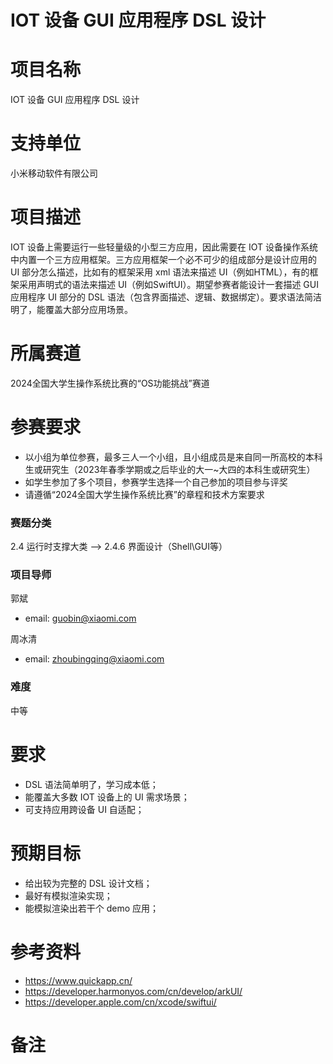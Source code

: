 # IOT 设备 GUI 应用程序 DSL 设计
# 项目名称
IOT 设备 GUI 应用程序 DSL 设计
# 支持单位
小米移动软件有限公司
# 项目描述
IOT 设备上需要运行一些轻量级的小型三方应用，因此需要在 IOT 设备操作系统中内置一个三方应用框架。三方应用框架一个必不可少的组成部分是设计应用的 UI 部分怎么描述，比如有的框架采用 xml 语法来描述 UI（例如HTML），有的框架采用声明式的语法来描述 UI（例如SwiftUI）。期望参赛者能设计一套描述 GUI 应用程序 UI 部分的 DSL 语法（包含界面描述、逻辑、数据绑定）。要求语法简洁明了，能覆盖大部分应用场景。
# 所属赛道
2024全国大学生操作系统比赛的“OS功能挑战”赛道
# 参赛要求
- 以小组为单位参赛，最多三人一个小组，且小组成员是来自同一所高校的本科生或研究生（2023年春季学期或之后毕业的大一~大四的本科生或研究生）
- 如学生参加了多个项目，参赛学生选择一个自己参加的项目参与评奖
- 请遵循“2024全国大学生操作系统比赛”的章程和技术方案要求

### 赛题分类
2.4 运行时支撑大类 --> 2.4.6 界面设计（Shell\GUI等）

### 项目导师

郭斌
- email: guobin@xiaomi.com

周冰清
- email: zhoubingqing@xiaomi.com
### 难度
中等
# 要求
- DSL 语法简单明了，学习成本低；
- 能覆盖大多数 IOT 设备上的 UI 需求场景；
- 可支持应用跨设备 UI 自适配；
# 预期目标
- 给出较为完整的 DSL 设计文档；
- 最好有模拟渲染实现；
- 能模拟渲染出若干个 demo 应用；

# 参考资料
- https://www.quickapp.cn/
- https://developer.harmonyos.com/cn/develop/arkUI/
- https://developer.apple.com/cn/xcode/swiftui/

# 备注
